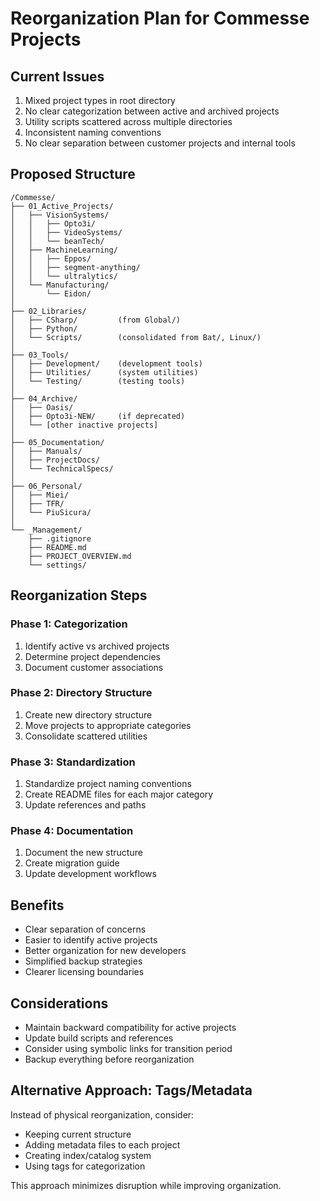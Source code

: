 # Reorganization Plan for Commesse Projects

## Current Issues
1. Mixed project types in root directory
2. No clear categorization between active and archived projects
3. Utility scripts scattered across multiple directories
4. Inconsistent naming conventions
5. No clear separation between customer projects and internal tools

## Proposed Structure

```
/Commesse/
├── 01_Active_Projects/
│   ├── VisionSystems/
│   │   ├── Opto3i/
│   │   ├── VideoSystems/
│   │   └── beanTech/
│   ├── MachineLearning/
│   │   ├── Eppos/
│   │   ├── segment-anything/
│   │   └── ultralytics/
│   └── Manufacturing/
│       └── Eidon/
│
├── 02_Libraries/
│   ├── CSharp/         (from Global/)
│   ├── Python/
│   └── Scripts/        (consolidated from Bat/, Linux/)
│
├── 03_Tools/
│   ├── Development/    (development tools)
│   ├── Utilities/      (system utilities)
│   └── Testing/        (testing tools)
│
├── 04_Archive/
│   ├── Oasis/
│   ├── Opto3i-NEW/     (if deprecated)
│   └── [other inactive projects]
│
├── 05_Documentation/
│   ├── Manuals/
│   ├── ProjectDocs/
│   └── TechnicalSpecs/
│
├── 06_Personal/
│   ├── Miei/
│   ├── TFR/
│   └── PiuSicura/
│
└── _Management/
    ├── .gitignore
    ├── README.md
    ├── PROJECT_OVERVIEW.md
    └── settings/
```

## Reorganization Steps

### Phase 1: Categorization
1. Identify active vs archived projects
2. Determine project dependencies
3. Document customer associations

### Phase 2: Directory Structure
1. Create new directory structure
2. Move projects to appropriate categories
3. Consolidate scattered utilities

### Phase 3: Standardization
1. Standardize project naming conventions
2. Create README files for each major category
3. Update references and paths

### Phase 4: Documentation
1. Document the new structure
2. Create migration guide
3. Update development workflows

## Benefits
- Clear separation of concerns
- Easier to identify active projects
- Better organization for new developers
- Simplified backup strategies
- Clearer licensing boundaries

## Considerations
- Maintain backward compatibility for active projects
- Update build scripts and references
- Consider using symbolic links for transition period
- Backup everything before reorganization

## Alternative Approach: Tags/Metadata
Instead of physical reorganization, consider:
- Keeping current structure
- Adding metadata files to each project
- Creating index/catalog system
- Using tags for categorization

This approach minimizes disruption while improving organization.